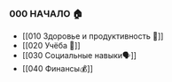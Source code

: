 ### 000 НАЧАЛО 🏠

- [[010 Здоровье и продуктивность 🧠]]
- [[020 Учёба 🏫]]
- [[030 Социальные навыки🗣️]]
- [[040 Финансы💰]]